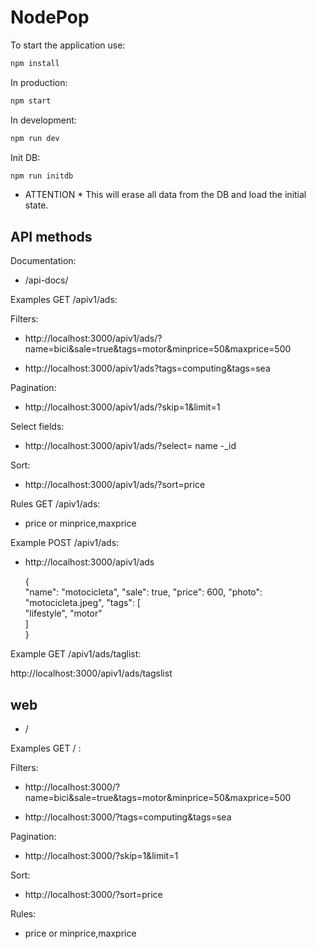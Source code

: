 # NodePop

To start the application use:

```sh
npm install
```

In production:

```sh
npm start
```

In development:

```sh
npm run dev
```

Init DB:

```sh
npm run initdb
```

* ATTENTION * This will erase all data from the DB and load the initial state.

## API methods

Documentation:

- /api-docs/

Examples GET /apiv1/ads:

Filters:
- http://localhost:3000/apiv1/ads/?name=bici&sale=true&tags=motor&minprice=50&maxprice=500

- http://localhost:3000/apiv1/ads?tags=computing&tags=sea

Pagination:
- http://localhost:3000/apiv1/ads/?skip=1&limit=1

Select fields:
- http://localhost:3000/apiv1/ads/?select= name -_id

Sort:
- http://localhost:3000/apiv1/ads/?sort=price 

Rules GET /apiv1/ads:
 - price or minprice,maxprice

Example POST /apiv1/ads:

 - http://localhost:3000/apiv1/ads

    {   
    "name": "motocicleta",
    "sale": true,
    "price": 600,
    "photo": "motocicleta.jpeg",
    "tags": [  
        "lifestyle",
        "motor"  
    ]  
    }    

Example GET /apiv1/ads/taglist:

http://localhost:3000/apiv1/ads/tagslist


## web

- /

Examples GET / :

Filters:
- http://localhost:3000/?name=bici&sale=true&tags=motor&minprice=50&maxprice=500

- http://localhost:3000/?tags=computing&tags=sea

Pagination:
- http://localhost:3000/?skip=1&limit=1

Sort:
- http://localhost:3000/?sort=price 

Rules:
 - price or minprice,maxprice
